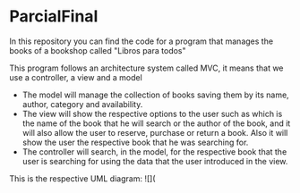 # ParcialFinal
In this repository you can find the code for a program that manages the books of a bookshop called "Libros para todos"

This program follows an architecture system called MVC, it means that we use a controller, a view and a model
- The model will manage the collection of books saving them by its name, author, category and availability.
- The view will show the respective options to the user such as which is the name of the book that he will search or the author of the book, and it will also allow the user to reserve, purchase or return a book. Also it     will show the user the respective book that he was searching for.
- The controller will search, in the model, for the respective book that the user is searching for using the data that the user introduced in the view.

This is the respective UML diagram:
![](
